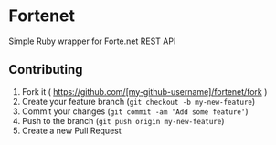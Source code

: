 # Fortenet

Simple Ruby wrapper for Forte.net REST API

## Contributing

1. Fork it ( https://github.com/[my-github-username]/fortenet/fork )
2. Create your feature branch (`git checkout -b my-new-feature`)
3. Commit your changes (`git commit -am 'Add some feature'`)
4. Push to the branch (`git push origin my-new-feature`)
5. Create a new Pull Request
